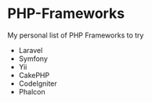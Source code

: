 PHP-Frameworks
==============

My personal list of PHP Frameworks to try
<ul>
<li>Laravel</li>
<li>Symfony</li>
<li>Yii</li>
<li>CakePHP</li>
<li>CodeIgniter</li>
<li>Phalcon</li>
</ul>
